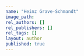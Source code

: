```yaml
---
name: "Heinz Grave-Schmandt"
image_path:
rel_authors: []
rel_publishers: []
rel_tags: []
layout: author
published: true
---
```

